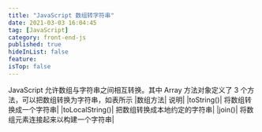 ```yaml
---
title: "JavaScript 数组转字符串"
date: 2021-03-03 16:04:45
tag: [JavaScript]
category: front-end-js
published: true
hideInList: false
feature:
isTop: false
---
```


JavaScript 允许数组与字符串之间相互转换。其中 Array 方法对象定义了 3 个方法，可以把数组转换为字符串，如表所示
|数组方法| 说明|
|toString()| 将数组转换成一个字符串|
|toLocalString()| 把数组转换成本地约定的字符串|
|join()| 将数组元素连接起来以构建一个字符串|
